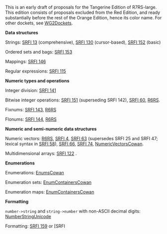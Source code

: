 This is an early draft of proposals for the Tangerine Edition of R7RS-large.
This edition consists of proposals excluded from the Red Edition, and ready substantially
before the rest of the Orange Edition, hence its color name.
For other dockets, see [WG2Dockets](WG2Dockets.md).

**Data structures**

Strings: [SRFI 13](http://srfi.schemers.org/srfi-13/srfi-13.html) (comprehensive),
[SRFI 130](http://srfi.schemers.org/srfi-130/srfi-130.html) (cursor-based),
[SRFI 152](http://srfi.schemers.org/srfi-152/srfi-152.html) (basic)

Ordered sets and bags:  [SRFI 153](http://srfi.schemers.org/srfi-153/srfi-153.html)

Mappings: [SRFI 146](http://srfi.schemers.org/srfi-146/srfi-146.html)

Regular expressions: [SRFI 115](http://srfi.schemers.org/srfi-115/srfi-115.html)

**Numeric types and operations**

Integer division: [SRFI 141](http://srfi.schemers.org/srfi-141/srfi-141.html)

Bitwise integer operations:  [SRFI 151](http://srfi.schemers.org/srfi-151/srfi-151.html) (superseding SRFI 142), [SRFI 60](http://srfi.schemers.org/srfi-60/srfi-60.html), [R6RS](http://www.r6rs.org/final/html/r6rs-lib/r6rs-lib-Z-H-12.html#node_sec_11.4).

Fixnums:  [SRFI 143](http://srfi.schemers.org/srfi-143/srfi-143.html), [R6RS](http://www.r6rs.org/final/html/r6rs-lib/r6rs-lib-Z-H-12.html#node_sec_11.2)

Flonums:  [SRFI 144](http://srfi.schemers.org/srfi-144/srfi-1443.html),
[R6RS](http://www.r6rs.org/final/html/r6rs-lib/r6rs-lib-Z-H-12.html#node_sec_11.3)

**Numeric and semi-numeric data structures**

Numeric vectors:  [R6RS](http://www.r6rs.org/final/html/r6rs-lib/r6rs-lib-Z-H-3.html#node_chap_2,), [SRFI 4](http://srfi.schemers.org/srfi-4/srfi-4.html), [SRFI 63](http://srfi.schemers.org/srfi-63/srfi-63.html) (supersedes SRFI 25 and SRFI 47; lexical syntax in [SRFI 58](http://srfi.schemers.org/srfi-58/srfi-58.html)), [SRFI 66](http://srfi.schemers.org/srfi-66/srfi-66.html), [SRFI 74](http://srfi.schemers.org/srfi-74/srfi-74.html), [NumericVectorsCowan](NumericVectorsCowan.md).

Multidimensional arrays: [SRFI 122](http://srfi.schemers.org/srfi-122/srfi-122.html) .

**Enumerations**

Enumerations:  [EnumsCowan](EnumsCowan.md)

Enumeration sets:  [EnumContainersCowan](EnumContainersCowan.md)

Enumeration maps:  [EnumContainersCowan](EnumContainersCowan.md)

**Formatting**

`number->string` and `string->number` with non-ASCII decimal digits: [NumberStringUnicode](NumberStringUnicode.md)

Formatting: [SRFI 159](http://srfi.schemers.org/srfi-159/srfi-159.html) or [SRFI
